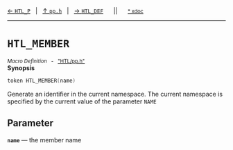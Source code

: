 [&#8592; `HTL_P`](HTL--pp--htl_p.md)&nbsp;&nbsp;&nbsp;|&nbsp;&nbsp;&nbsp;[&#8593; `pp.h`](HTL--pp.md)&nbsp;&nbsp;&nbsp;|&nbsp;&nbsp;&nbsp;[&#8594; `HTL_DEF`](HTL--pp--htl_def.md)&nbsp;&nbsp;&nbsp;&nbsp;&nbsp;&nbsp;||&nbsp;&nbsp;&nbsp;&nbsp;&nbsp;&nbsp;<small>[\* xdoc](../xdoc/HTL/pp.xmd#L15)</small>
***

# `HTL_MEMBER`
<small>*Macro Definition* &nbsp; - &nbsp; ["HTL/pp.h"](../include/HTL/pp.h)</small>  
**Synopsis**

```cpp
token HTL_MEMBER(name)
```

Generate an identifier in the current namespace.
The current namespace is specified by the current value
of the parameter `NAME`


## Parameter
**`name`** &#8213; the member name  

